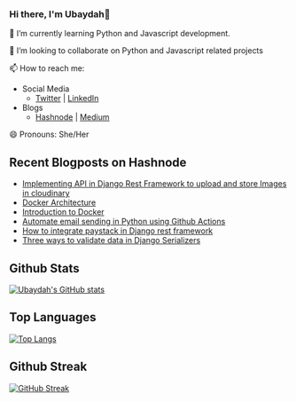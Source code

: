### Hi there, I'm Ubaydah👋
🌱 I’m currently learning Python and Javascript development.

👯 I’m looking to collaborate on Python and Javascript related projects

📫 How to reach me: 
 - Social Media
 	  - [Twitter](https://twitter.com/ubay_dah17) | [LinkedIn](https://www.linkedin.com/in/ubaydah-abdulwasiu-924117197/)
 - Blogs
    - [Hashnode](https://ubaydah.hashnode.dev/) | [Medium](https://medium.com/@abdulwasiuubaydah) 

😄 Pronouns: She/Her

## Recent Blogposts on Hashnode 

- [Implementing API in Django Rest Framework to upload and store Images in cloudinary](https://ubaydah.hashnode.dev/implementing-api-in-django-rest-framework-to-upload-and-store-images-in-cloudinary)
- [Docker Architecture](https://ubaydah.hashnode.dev/docker-architecture-and-basic-terms-used-in-docker-technology)
- [Introduction to Docker](https://ubaydah.hashnode.dev/introduction-to-docker)
- [Automate email sending in Python using Github Actions](https://ubaydah.hashnode.dev/how-to-use-github-actions-to-automate-email-sending-in-python)
- [How to integrate paystack in Django rest framework](https://ubaydah.hashnode.dev/how-to-integrate-paystack-in-django-rest-framework)
- [Three ways to validate data in Django Serializers](https://ubaydah.hashnode.dev/three-ways-to-validate-data-in-django-serializers)



## Github Stats 
[![Ubaydah's GitHub stats](https://github-readme-stats.vercel.app/api?username=Ubaydah&theme=dark&show_icons=true)](https://github.com/anuraghazra/github-readme-stats)

## Top Languages 
[![Top Langs](https://github-readme-stats.vercel.app/api/top-langs/?username=Ubaydah&layout=compact&theme=dark&show_icons=true)](https://github.com/anuraghazra/github-readme-stats)

## Github Streak
[![GitHub Streak](https://github-readme-streak-stats.herokuapp.com?user=Ubaydah&theme=dark&hide_border=true)](https://git.io/streak-stats)



<!--
**Ubaydah/Ubaydah** is a ✨ _special_ ✨ repository because its `README.md` (this file) appears on your GitHub profile.

Here are some ideas to get you started:

- 🔭 I’m currently working on ...
- 🌱 I’m currently learning ...
- 👯 I’m looking to collaborate on ...
- 🤔 I’m looking for help with ...
- 💬 Ask me about ...
- 📫 How to reach me: ...
- 😄 Pronouns: ...
- ⚡ Fun fact: ...
-->
